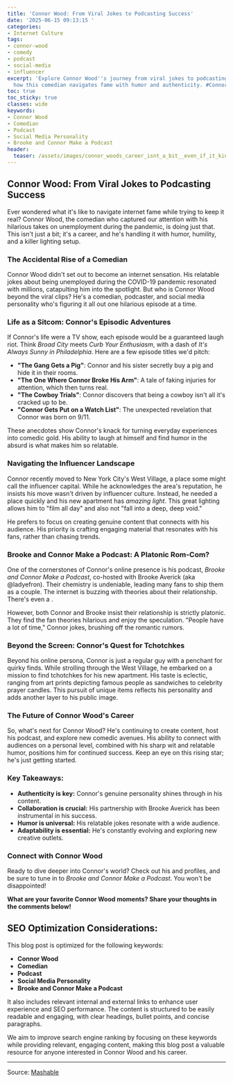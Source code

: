 ```yaml
---
title: 'Connor Wood: From Viral Jokes to Podcasting Success'
date: '2025-06-15 09:13:15 '
categories:
- Internet Culture
tags:
- connor-wood
- comedy
- podcast
- social-media
- influencer
excerpt: 'Explore Connor Wood''s journey from viral jokes to podcasting success. Discover
  how this comedian navigates fame with humor and authenticity. #ConnorWood #Comedy'
toc: true
toc_sticky: true
classes: wide
keywords:
- Connor Wood
- Comedian
- Podcast
- Social Media Personality
- Brooke and Connor Make a Podcast
header:
  teaser: /assets/images/connor_woods_career_isnt_a_bit__even_if_it_kind_of_20250615091315.jpg
---
```


## Connor Wood: From Viral Jokes to Podcasting Success

Ever wondered what it's like to navigate internet fame while trying to keep it real? Connor Wood, the comedian who captured our attention with his hilarious takes on unemployment during the pandemic, is doing just that. This isn't just a bit; it's a career, and he's handling it with humor, humility, and a killer lighting setup.

### The Accidental Rise of a Comedian

Connor Wood didn't set out to become an internet sensation. His relatable jokes about being unemployed during the COVID-19 pandemic resonated with millions, catapulting him into the spotlight. But who is Connor Wood beyond the viral clips? He's a comedian, podcaster, and social media personality who's figuring it all out one hilarious episode at a time.

### Life as a Sitcom: Connor's Episodic Adventures

If Connor's life were a TV show, each episode would be a guaranteed laugh riot. Think *Broad City* meets *Curb Your Enthusiasm*, with a dash of *It's Always Sunny in Philadelphia*. Here are a few episode titles we'd pitch:

*   **"The Gang Gets a Pig"**: Connor and his sister secretly buy a pig and hide it in their rooms.
*   **"The One Where Connor Broke His Arm"**: A tale of faking injuries for attention, which then turns real.
*   **"The Cowboy Trials"**: Connor discovers that being a cowboy isn't all it's cracked up to be.
*   **"Connor Gets Put on a Watch List"**: The unexpected revelation that Connor was born on 9/11.

These anecdotes show Connor's knack for turning everyday experiences into comedic gold. His ability to laugh at himself and find humor in the absurd is what makes him so relatable.

### Navigating the Influencer Landscape

Connor recently moved to New York City's West Village, a place some might call the influencer capital. While he acknowledges the area's reputation, he insists his move wasn't driven by influencer culture. Instead, he needed a place quickly and his new apartment has *amazing light*. This great lighting allows him to "film all day" and also not "fall into a deep, deep void."

He prefers to focus on creating genuine content that connects with his audience. His priority is crafting engaging material that resonates with his fans, rather than chasing trends.

### Brooke and Connor Make a Podcast: A Platonic Rom-Com?

One of the cornerstones of Connor's online presence is his podcast, *Brooke and Connor Make a Podcast*, co-hosted with Brooke Averick (aka @ladyefron). Their chemistry is undeniable, leading many fans to ship them as a couple. The internet is buzzing with theories about their relationship. There's even a .

However, both Connor and Brooke insist their relationship is strictly platonic. They find the fan theories hilarious and enjoy the speculation. "People have a lot of time," Connor jokes, brushing off the romantic rumors.

### Beyond the Screen: Connor's Quest for Tchotchkes

Beyond his online persona, Connor is just a regular guy with a penchant for quirky finds. While strolling through the West Village, he embarked on a mission to find tchotchkes for his new apartment. His taste is eclectic, ranging from art prints depicting famous people as sandwiches to celebrity prayer candles. This pursuit of unique items reflects his personality and adds another layer to his public image.

### The Future of Connor Wood's Career

So, what's next for Connor Wood? He's continuing to create content, host his podcast, and explore new comedic avenues. His ability to connect with audiences on a personal level, combined with his sharp wit and relatable humor, positions him for continued success. Keep an eye on this rising star; he's just getting started.

### Key Takeaways:

*   **Authenticity is key:** Connor's genuine personality shines through in his content.
*   **Collaboration is crucial:** His partnership with Brooke Averick has been instrumental in his success.
*   **Humor is universal:** His relatable jokes resonate with a wide audience.
*   **Adaptability is essential:** He's constantly evolving and exploring new creative outlets.

### Connect with Connor Wood

Ready to dive deeper into Connor's world? Check out his  and  profiles, and be sure to tune in to *Brooke and Connor Make a Podcast*. You won't be disappointed!

**What are your favorite Connor Wood moments? Share your thoughts in the comments below!**

## SEO Optimization Considerations:

This blog post is optimized for the following keywords:

*   **Connor Wood**
*   **Comedian**
*   **Podcast**
*   **Social Media Personality**
*   **Brooke and Connor Make a Podcast**

It also includes relevant internal and external links to enhance user experience and SEO performance. The content is structured to be easily readable and engaging, with clear headings, bullet points, and concise paragraphs.

We aim to improve search engine ranking by focusing on these keywords while providing relevant, engaging content, making this blog post a valuable resource for anyone interested in Connor Wood and his career.

---

Source: [Mashable](https://mashable.com/article/connor-wood-fibula-comedy-profile)